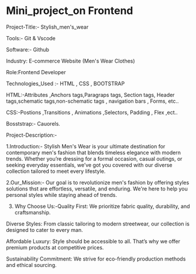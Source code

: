 # Mini_project_on Frontend
Project-Title:- Stylish_men's_wear



Tools:- Git & Vscode


Software:- Github


Industry: E-commerce Website (Men's Wear Clothes)


Role:Frontend Developer


Technologies_Used :- HTML , CSS , BOOTSTRAP 


HTML:-Attributes ,Anchors tags,Paragraps tags, Section tags, Header tags,schematic tags,non-schematic tags , navigation bars , Forms, etc..


CSS:-Postions ,Transitions , Animations ,Selectors, Padding , Flex ,ect..


Bosststrap:- Cauorels.

Project-Description:-

1.Introduction:-
                        Stylish Men's Wear is your ultimate destination for contemporary men's fashion that blends timeless elegance with modern trends. Whether you’re dressing for a formal occasion, casual outings, or seeking everyday essentials, we’ve got you covered with our diverse collection tailored to meet every lifestyle.

2.Our_Mission:- Our goal is to revolutionize men's fashion by offering styles solutions thst are effortless, versatile, and enduring. We're here to help you personal styles while staying ahead of trends.

3. Why Choose Us:-Quality First: We prioritize fabric quality, durability, and craftsmanship.
   
Diverse Styles: From classic tailoring to modern streetwear, our collection is designed to cater to every man.

Affordable Luxury: Style should be accessible to all. That’s why we offer premium products at competitive prices.

Sustainability Commitment: We strive for eco-friendly production methods and ethical sourcing.




                    
  


